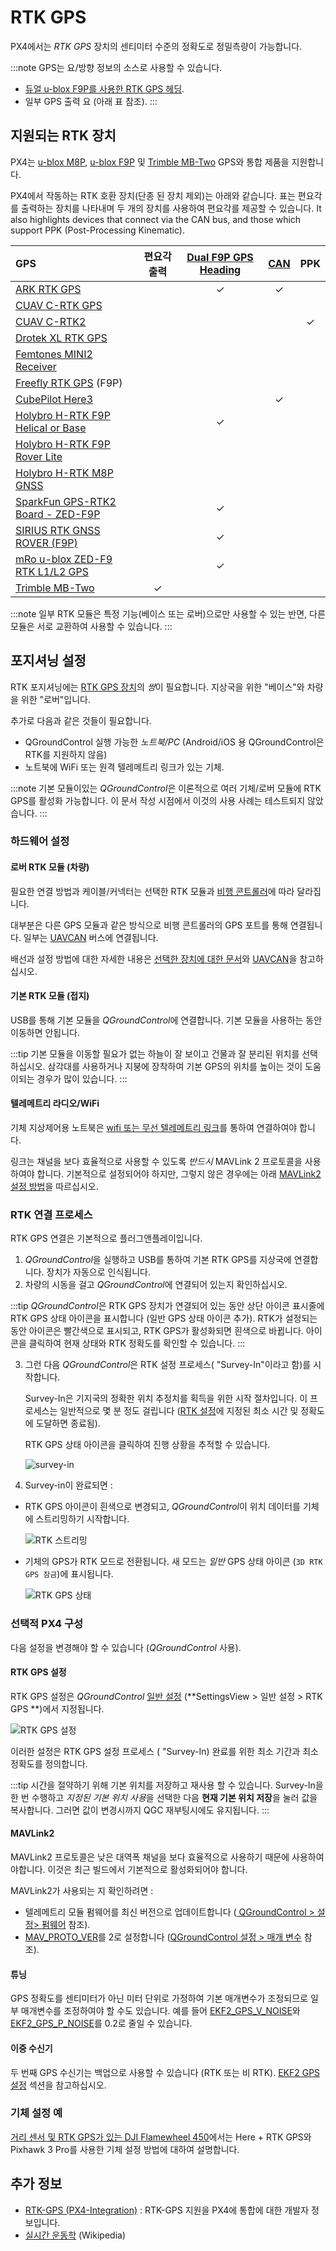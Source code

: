 # RTK GPS

PX4에서는 *RTK GPS* 장치의 센티미터 수준의 정확도로 정밀측량이 가능합니다.

:::note GPS는 요/방향 정보의 소스로 사용할 수 있습니다.

- [듀얼 u-blox F9P를 사용한 RTK GPS 헤딩](../gps_compass/u-blox_f9p_heading.md).
- 일부 GPS 출력 요 (아래 표 참조).
:::

## 지원되는 RTK 장치

PX4는 [u-blox M8P](https://www.u-blox.com/en/product/neo-m8p), [u-blox F9P](https://www.u-blox.com/en/product/zed-f9p-module) 및 [Trimble MB-Two](https://www.trimble.com/Precision-GNSS/MB-Two-Board.aspx) GPS와 통합 제품을 지원합니다.

PX4에서 작동하는 RTK 호환 장치(단종 된 장치 제외)는 아래와 같습니다. 표는 편요각를 출력하는 장치를 나타내며 두 개의 장치를 사용하여 편요각를 제공할 수 있습니다. It also highlights devices that connect via the CAN bus, and those which support PPK (Post-Processing Kinematic).

| GPS                                                                                                                         | 편요각 출력  | [Dual F9P GPS Heading](../gps_compass/u-blox_f9p_heading.md) | [CAN](../uavcan/README.md) |   PPK   |
|:--------------------------------------------------------------------------------------------------------------------------- |:-------:|:------------------------------------------------------------:|:--------------------------:|:-------:|
| [ARK RTK GPS](../uavcan/ark_rtk_gps.md)                                                                                     |         |                           &check;                            |          &check;           |         |
| [CUAV C-RTK GPS](../gps_compass/rtk_gps_cuav_c-rtk.md)                                                                      |         |                                                              |                            |         |
| [CUAV C-RTK2 ](../gps_compass/rtk_gps_cuav_c-rtk2.md)                                                                       |         |                                                              |                            | &check; |
| [Drotek XL RTK GPS](../gps_compass/rtk_gps_drotek_xl.md)                                                                    |         |                                                              |                            |         |
| [Femtones MINI2 Receiver](../gps_compass/rtk_gps_fem_mini2.md)                                                              |         |                                                              |                            |         |
| [Freefly RTK GPS](../gps_compass/rtk_gps_freefly.md) (F9P)                                                                  |         |                                                              |                            |         |
| [CubePilot Here3](https://www.cubepilot.org/#/here/here3)                                                                   |         |                                                              |          &check;           |         |
| [Holybro H-RTK F9P Helical or Base](../gps_compass/rtk_gps_holybro_h-rtk-f9p.md)                                            |         |                           &check;                            |                            |         |
| [Holybro H-RTK F9P Rover Lite](../gps_compass/rtk_gps_holybro_h-rtk-f9p.md)                                                 |         |                                                              |                            |         |
| [Holybro H-RTK M8P GNSS](../gps_compass/rtk_gps_holybro_h-rtk-m8p.md)                                                       |         |                                                              |                            |         |
| [SparkFun GPS-RTK2 Board - ZED-F9P](https://www.sparkfun.com/products/15136)                                                |         |                           &check;                            |                            |         |
| [SIRIUS RTK GNSS ROVER (F9P)](https://store-drotek.com/911-1010-sirius-rtk-gnss-rover-f9p.html#/158-sensor-no_magnetometer) |         |                           &check;                            |                            |         |
| [mRo u-blox ZED-F9 RTK L1/L2 GPS](https://store.mrobotics.io/product-p/m10020d.htm)                                         |         |                           &check;                            |                            |         |
| [Trimble MB-Two](../gps_compass/rtk_gps_trimble_mb_two.md)                                                                  | &check; |                                                              |                            |         |

:::note
일부 RTK 모듈은 특정 기능(베이스 또는 로버)으로만 사용할 수 있는 반면, 다른 모듈은 서로 교환하여 사용할 수 있습니다.
:::

## 포지셔닝 설정

RTK 포지셔닝에는 [RTK GPS 장치](#supported-rtk-devices)의 *쌍*이 필요합니다. 지상국을 위한 "베이스"와 차량을 위한 "로버"입니다.

추가로 다음과 같은 것들이 필요합니다.

- QGroundControl 실행 가능한 *노트북/PC* (Android/iOS 용 QGroundControl은 RTK를 지원하지 않음)
- 노트북에 WiFi 또는 원격 텔레메트리 링크가 있는 기체.

:::note
기본 모듈이있는 *QGroundControl*은 이론적으로 여러 기체/로버 모듈에 RTK GPS를 활성화 가능합니다. 이 문서 작성 시점에서 이것의 사용 사례는 테스트되지 않았습니다.
:::

### 하드웨어 설정

#### 로버 RTK 모듈 (차량)

필요한 연결 방법과 케이블/커넥터는 선택한 RTK 모듈과 [비행 콘트롤러](../flight_controller/README.md)에 따라 달라집니다.

대부분은 다른 GPS 모듈과 같은 방식으로 비행 콘트롤러의 GPS 포트를 통해 연결됩니다. 일부는 [UAVCAN](../uavcan/README.md) 버스에 연결됩니다.

배선과 설정 방법에 대한 자세한 내용은 [선택한 장치에 대한 문서](#supported-rtk-devices)와 [UAVCAN](../uavcan/README.md)을 참고하십시오.

#### 기본 RTK 모듈 (접지)

USB를 통해 기본 모듈을 *QGroundControl*에 연결합니다. 기본 모듈을 사용하는 동안 이동하면 안됩니다.

:::tip
기본 모듈을 이동할 필요가 없는 하늘이 잘 보이고 건물과 잘 분리된 위치를 선택하십시오. 삼각대를 사용하거나 지붕에 장착하여 기본 GPS의 위치를 높이는 것이 도움이되는 경우가 많이 있습니다.
:::

#### 텔레메트리 라디오/WiFi

기체 지상제어용 노트북은 [wifi 또는 무선 텔레메트리 링크](../telemetry/README.md)를 통하여 연결하여야 합니다.

링크는 채널을 보다 효율적으로 사용할 수 있도록 *반드시* MAVLink 2 프로토콜을 사용하여야 합니다. 기본적으로 설정되어야 하지만, 그렇지 않은 경우에는 아래 [MAVLink2 설정 방법](#mavlink2)을 따르십시오.

### RTK 연결 프로세스

RTK GPS 연결은 기본적으로 플러그앤플레이입니다.

1. *QGroundControl*을 실행하고 USB를 통하여 기본 RTK GPS를 지상국에 연결합니다. 장치가 자동으로 인식됩니다.
2. 차량의 시동을 걸고 *QGroundControl*에 연결되어 있는지 확인하십시오.
    
:::tip
*QGroundControl*은 RTK GPS 장치가 연결되어 있는 동안 상단 아이콘 표시줄에 RTK GPS 상태 아이콘을 표시합니다 (일반 GPS 상태 아이콘 추가). RTK가 설정되는 동안 아이콘은 빨간색으로 표시되고, RTK GPS가 활성화되면 흰색으로 바뀝니다. 아이콘을 클릭하여 현재 상태와 RTK 정확도를 확인할 수 있습니다.
:::

3. 그런 다음 *QGroundControl*은 RTK 설정 프로세스( "Survey-In"이라고 함)를 시작합니다.
    
    Survey-In은 기지국의 정확한 위치 추정치를 획득을 위한 시작 절차입니다. 이 프로세스는 일반적으로 몇 분 정도 걸립니다 ([RTK 설정](#rtk-gps-settings)에 지정된 최소 시간 및 정확도에 도달하면 종료됨).
    
    RTK GPS 상태 아이콘을 클릭하여 진행 상황을 추적할 수 있습니다.
    
    ![survey-in](../../assets/qgc/setup/rtk/qgc_rtk_survey-in.png)

4. Survey-in이 완료되면 :

- RTK GPS 아이콘이 흰색으로 변경되고, *QGroundControl*이 위치 데이터를 기체에 스트리밍하기 시작합니다.
    
    ![RTK 스트리밍](../../assets/qgc/setup/rtk/qgc_rtk_streaming.png)

- 기체의 GPS가 RTK 모드로 전환됩니다. 새 모드는 *일반* GPS 상태 아이콘 (`3D RTK GPS 잠금`)에 표시됩니다.
    
    ![RTK GPS 상태](../../assets/qgc/setup/rtk/qgc_rtk_gps_status.png)

### 선택적 PX4 구성

다음 설정을 변경해야 할 수 있습니다 (*QGroundControl* 사용).

#### RTK GPS 설정

RTK GPS 설정은 *QGroundControl* [일반 설정](https://docs.qgroundcontrol.com/en/SettingsView/General.html#rtk_gps) (**SettingsView &gt; 일반 설정 &gt; RTK GPS **)에서 지정됩니다.

![RTK GPS 설정](../../assets/qgc/setup/rtk/settings_view_general_rtk_gps.jpg)

이러한 설정은 RTK GPS 설정 프로세스 ( "Survey-In) 완료를 위한 최소 기간과 최소 정확도를 정의합니다.

:::tip
시간을 절약하기 위해 기본 위치를 저장하고 재사용 할 수 있습니다. Survey-In을 한 번 수행하고 *지정된 기본 위치 사용*을 선택한 다음 **현재 기본 위치 저장**을 눌러 값을 복사합니다. 그러면 값이 변경시까지 QGC 재부팅시에도 유지됩니다.
:::

#### MAVLink2

MAVLink2 프로토콜은 낮은 대역폭 채널을 보다 효율적으로 사용하기 때문에 사용하여야합니다. 이것은 최근 빌드에서 기본적으로 활성화되어야 합니다.

MAVLink2가 사용되는 지 확인하려면 :

- 텔레메트리 모듈 펌웨어를 최신 버전으로 업데이트합니다 ([ QGroundControl &gt; 설정&gt; 펌웨어](https://docs.qgroundcontrol.com/en/SetupView/Firmware.html) 참조).
- [MAV_PROTO_VER](../advanced_config/parameter_reference.md#MAV_PROTO_VER)를 2로 설정합니다 ([QGroundControl 설정 &gt; 매개 변수](https://docs.qgroundcontrol.com/en/SetupView/Parameters.html) 참조).

#### 튜닝

GPS 정확도를 센티미터가 아닌 미터 단위로 가정하여 기본 매개변수가 조정되므로 일부 매개변수를 조정하여야 할 수도 있습니다. 예를 들어 [EKF2_GPS_V_NOISE](../advanced_config/parameter_reference.md#EKF2_GPS_V_NOISE)와 [EKF2_GPS_P_NOISE](../advanced_config/parameter_reference.md#EKF2_GPS_P_NOISE)를 0.2로 줄일 수 있습니다.

#### 이중 수신기

두 번째 GPS 수신기는 백업으로 사용할 수 있습니다 (RTK 또는 비 RTK). [EKF2 GPS 설정](../advanced_config/tuning_the_ecl_ekf.md#gps) 섹션을 참고하십시오.

<!--

- Video demonstration would be nice.
- something that shows positioning of base, connection of RTK rover, survey in process. Some sort of short precision survey.
-->

### 기체 설정 예

[거리 센서 및 RTK GPS가 있는 DJI Flamewheel 450](../frames_multicopter/dji_flamewheel_450.md)에서는 Here + RTK GPS와 Pixhawk 3 Pro를 사용한 기체 설정 방법에 대하여 설명합니다.

## 추가 정보

- [RTK-GPS (PX4-Integration)](../advanced/rtk_gps.md) : RTK-GPS 지원을 PX4에 통합에 대한 개발자 정보입니다.
- [실시간 운동학](https://en.wikipedia.org/wiki/Real_Time_Kinematic) (Wikipedia)